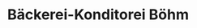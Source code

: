 ---
title: "Bäckerei-Konditorei Böhm"
url: /hirschberg/baeckerei-konditorei-boehm/
shop: Bäckerei
---